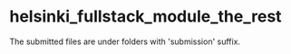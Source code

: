 # helsinki_fullstack_module_the_rest
The submitted files are under folders with 'submission' suffix.
